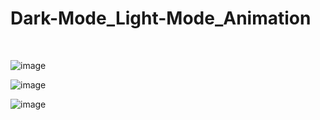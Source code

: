 # Dark-Mode_Light-Mode_Animation
<br>

![image](https://user-images.githubusercontent.com/100679013/171175734-b11c7be8-1d47-4e51-b314-4f68ec7836f4.png)
<br>

![image](https://user-images.githubusercontent.com/100679013/171175784-f8969f80-34b5-4fd7-baad-19de0c1b0cdf.png)
<br>

![image](https://user-images.githubusercontent.com/100679013/171175817-e2345621-6247-4dbf-b33f-ca15a4e324eb.png)
